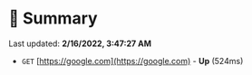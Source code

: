 # 📖 Summary
Last updated: **2/16/2022, 3:47:27 AM**

- `GET` [https://google.com](https://google.com) - **Up** (524ms)
